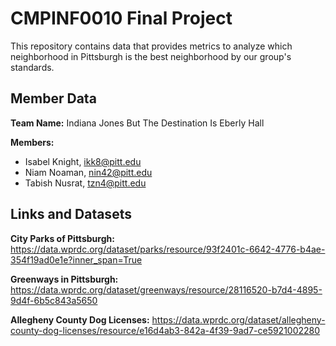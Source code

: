 # CMPINF0010 Final Project


This repository contains data that provides metrics to analyze which neighborhood in Pittsburgh is the best neighborhood by our group's standards.


## Member Data
**Team Name:** Indiana Jones But The Destination Is Eberly Hall

**Members:**
- Isabel Knight, ikk8@pitt.edu
- Niam Noaman, nin42@pitt.edu
- Tabish Nusrat, tzn4@pitt.edu


## Links and Datasets

**City Parks of Pittsburgh:**
https://data.wprdc.org/dataset/parks/resource/93f2401c-6642-4776-b4ae-354f19ad0e1e?inner_span=True

**Greenways in Pittsburgh:**
https://data.wprdc.org/dataset/greenways/resource/28116520-b7d4-4895-9d4f-6b5c843a5650

**Allegheny County Dog Licenses:**
https://data.wprdc.org/dataset/allegheny-county-dog-licenses/resource/e16d4ab3-842a-4f39-9ad7-ce5921002280
